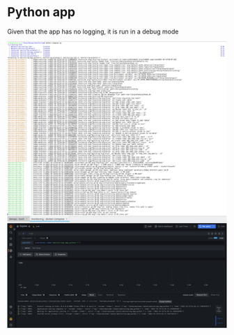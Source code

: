 # Python app
Given that the app has no logging, it is run in a debug mode

![Alt text](screenshots/Compose%20up.png)
![Alt text](screenshots/Python%20logs.png)
